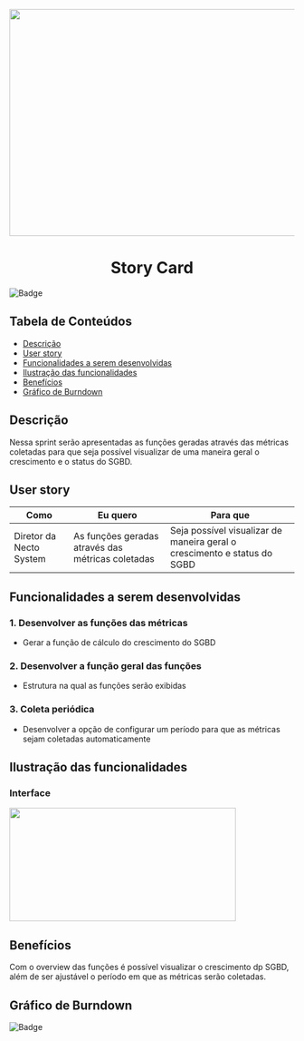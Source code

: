<p align="center">
  <img src="https://github.com/DolphinDatabase/SGBD_Health/blob/Sprint-3/Images%20Sprint%203/Story%20card.jpg?w=400"height="400" width="700" />

</p>
<h1 align="center"> Story Card  </h1>  

![Badge](https://img.shields.io/badge/STATUS-EM%20DESENVOLVIMENTO-yellow)


## Tabela de Conteúdos  


 * [Descrição](#descrição)
 * [User story](#user-story)  
 * [Funcionalidades a serem desenvolvidas](#funcionalidades-a-serem-desenvolvidas)
 * [Ilustração das funcionalidades](#ilustração-das-funcionalidades)
 * [Benefícios](#benefícios)
 * [Gráfico de Burndown](#gráfico-de-burndown)  



## Descrição  


<p align="justified"> Nessa sprint serão apresentadas as funções geradas através das métricas coletadas para que seja possível visualizar de uma maneira geral o crescimento e o status do SGBD. 

  
## User story  
  
 
 | Como | Eu quero | Para que |
 | ------- | ------- | ------- |
 | Diretor da Necto System | As funções geradas através das métricas coletadas  | Seja possível visualizar de maneira geral o crescimento e status do SGBD |
  
 
## Funcionalidades a serem desenvolvidas  
  
  
 ### 1. Desenvolver as funções das métricas 
 - Gerar a função de cálculo do crescimento do SGBD
  
 ### 2. Desenvolver a função geral das funções
 - Estrutura na qual as funções serão exibidas
  
 ### 3. Coleta periódica
 - Desenvolver a opção de configurar um período para que as métricas sejam coletadas automaticamente 

  
 ## Ilustração das funcionalidades   
  
  ### Interface    
  
   <p align="left">
  <img src="https://github.com/DolphinDatabase/SGBD_Health/blob/Sprint-3/Images%20Sprint%203/wirefrane.jpg?w=200"height="200" width="400" /> 
    
  
 ## Benefícios
  
   Com o overview das funções é possível visualizar o crescimento dp SGBD, além de ser ajustável o período em que as métricas serão coletadas. 
  
    
 ## Gráfico de Burndown
  
![Badge](https://img.shields.io/badge/STATUS-EM%20DESENVOLVIMENTO-yellow)

  
  

  
  
  
  
 
